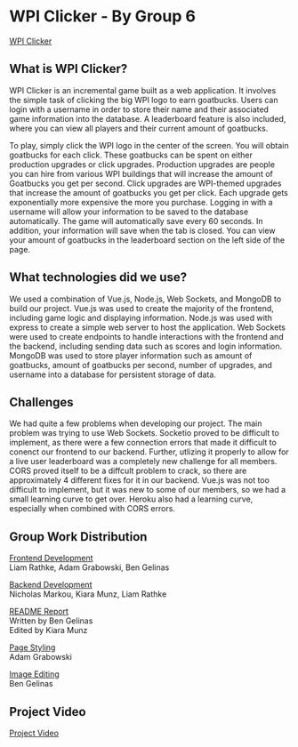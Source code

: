 # WPI Clicker - By Group 6

[WPI Clicker](https://wpi-clicker.herokuapp.com/)

## What is WPI Clicker?

WPI Clicker is an incremental game built as a web application. It involves the simple task of clicking the big WPI logo to earn goatbucks. Users can login with a username in order to store their name and their associated game information into the database. A leaderboard feature is also included, where you can view all players and their current amount of goatbucks.<br>

To play, simply click the WPI logo in the center of the screen. You will obtain goatbucks for each click. These goatbucks can be spent on either production upgrades or click upgrades. Production upgrades are people you can hire from various WPI buildings that will increase the amount of Goatbucks you get per second. Click upgrades are WPI-themed upgrades that increase the amount of goatbucks you get per click. Each upgrade gets exponentially more expensive the more you purchase. Logging in with a username will allow your information to be saved to the database automatically. The game will automatically save every 60 seconds. In addition, your information will save when the tab is closed. You can view your amount of goatbucks in the leaderboard section on the left side of the page.

## What technologies did we use?

We used a combination of Vue.js, Node.js, Web Sockets, and MongoDB to build our project. Vue.js was used to create the majority of the frontend, including game logic and displaying information. Node.js was used with express to create a simple web server to host the application. Web Sockets were used to create endpoints to handle interactions with the frontend and the backend, including sending data such as scores and login information. MongoDB was used to store player information such as amount of goatbucks, amount of goatbucks per second, number of upgrades, and username into a database for persistent storage of data.

## Challenges

We had quite a few problems when developing our project. The main problem was trying to use Web Sockets. Socketio proved to be difficult to implement, as there were a few connection errors that made it difficult to conenct our frontend to our backend. Further, utlizing it properly to allow for a live user leaderboard was a completely new challenge for all members. CORS proved itself to be a diffcult problem to crack, so there are approximately 4 different fixes for it in our backend. Vue.js was not too difficult to implement, but it was new to some of our members, so we had a small learning curve to get over. Heroku also had a learning curve, especially when combined with CORS errors.

## Group Work Distribution

<ins>Frontend Development</ins><br>
Liam Rathke, Adam Grabowski, Ben Gelinas

<ins>Backend Development</ins><br>
Nicholas Markou, Kiara Munz, Liam Rathke

<ins>README Report</ins><br>
Written by Ben Gelinas<br>
Edited by Kiara Munz

<ins>Page Styling</ins><br>
Adam Grabowski

<ins>Image Editing</ins><br>
Ben Gelinas

## Project Video

[Project Video](https://www.youtube.com/watch?v=GUmPWLTB3jg)
